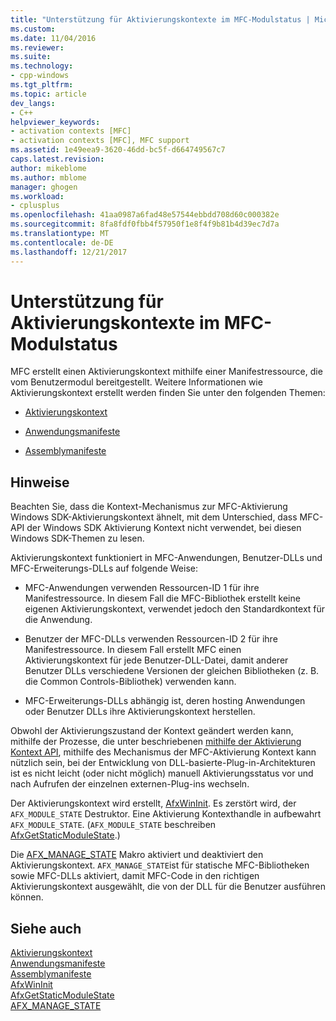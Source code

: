 ```yaml
---
title: "Unterstützung für Aktivierungskontexte im MFC-Modulstatus | Microsoft Docs"
ms.custom: 
ms.date: 11/04/2016
ms.reviewer: 
ms.suite: 
ms.technology:
- cpp-windows
ms.tgt_pltfrm: 
ms.topic: article
dev_langs:
- C++
helpviewer_keywords:
- activation contexts [MFC]
- activation contexts [MFC], MFC support
ms.assetid: 1e49eea9-3620-46dd-bc5f-d664749567c7
caps.latest.revision: 
author: mikeblome
ms.author: mblome
manager: ghogen
ms.workload:
- cplusplus
ms.openlocfilehash: 41aa0987a6fad48e57544ebbdd708d60c000382e
ms.sourcegitcommit: 8fa8fdf0fbb4f57950f1e8f4f9b81b4d39ec7d7a
ms.translationtype: MT
ms.contentlocale: de-DE
ms.lasthandoff: 12/21/2017
---
```

# <a name="support-for-activation-contexts-in-the-mfc-module-state"></a>Unterstützung für Aktivierungskontexte im MFC-Modulstatus
MFC erstellt einen Aktivierungskontext mithilfe einer Manifestressource, die vom Benutzermodul bereitgestellt. Weitere Informationen wie Aktivierungskontext erstellt werden finden Sie unter den folgenden Themen:  
  
-   [Aktivierungskontext](http://msdn.microsoft.com/library/aa374153)  
  
-   [Anwendungsmanifeste](http://msdn.microsoft.com/library/aa374191)  
  
-   [Assemblymanifeste](http://msdn.microsoft.com/library/aa374219)  
  
## <a name="remarks"></a>Hinweise  
 Beachten Sie, dass die Kontext-Mechanismus zur MFC-Aktivierung Windows SDK-Aktivierungskontext ähnelt, mit dem Unterschied, dass MFC-API der Windows SDK Aktivierung Kontext nicht verwendet, bei diesen Windows SDK-Themen zu lesen.  
  
 Aktivierungskontext funktioniert in MFC-Anwendungen, Benutzer-DLLs und MFC-Erweiterungs-DLLs auf folgende Weise:  
  
-   MFC-Anwendungen verwenden Ressourcen-ID 1 für ihre Manifestressource. In diesem Fall die MFC-Bibliothek erstellt keine eigenen Aktivierungskontext, verwendet jedoch den Standardkontext für die Anwendung.  
  
-   Benutzer der MFC-DLLs verwenden Ressourcen-ID 2 für ihre Manifestressource. In diesem Fall erstellt MFC einen Aktivierungskontext für jede Benutzer-DLL-Datei, damit anderer Benutzer DLLs verschiedene Versionen der gleichen Bibliotheken (z. B. die Common Controls-Bibliothek) verwenden kann.  
  
-   MFC-Erweiterungs-DLLs abhängig ist, deren hosting Anwendungen oder Benutzer DLLs ihre Aktivierungskontext herstellen.  
  
 Obwohl der Aktivierungszustand der Kontext geändert werden kann, mithilfe der Prozesse, die unter beschriebenen [mithilfe der Aktivierung Kontext API](http://msdn.microsoft.com/library/aa376620), mithilfe des Mechanismus der MFC-Aktivierung Kontext kann nützlich sein, bei der Entwicklung von DLL-basierte-Plug-in-Architekturen ist es nicht leicht (oder nicht möglich) manuell Aktivierungsstatus vor und nach Aufrufen der einzelnen externen-Plug-ins wechseln.  
  
 Der Aktivierungskontext wird erstellt, [AfxWinInit](../mfc/reference/application-information-and-management.md#afxwininit). Es zerstört wird, der `AFX_MODULE_STATE` Destruktor. Eine Aktivierung Kontexthandle in aufbewahrt `AFX_MODULE_STATE`. (`AFX_MODULE_STATE` beschreiben [AfxGetStaticModuleState](reference/extension-dll-macros.md#afxgetstaticmodulestate).)  
  
 Die [AFX_MANAGE_STATE](reference/extension-dll-macros.md#afx_manage_state) Makro aktiviert und deaktiviert den Aktivierungskontext. `AFX_MANAGE_STATE`ist für statische MFC-Bibliotheken sowie MFC-DLLs aktiviert, damit MFC-Code in den richtigen Aktivierungskontext ausgewählt, die von der DLL für die Benutzer ausführen können.  
  
## <a name="see-also"></a>Siehe auch  
 [Aktivierungskontext](http://msdn.microsoft.com/library/aa374153)   
 [Anwendungsmanifeste](http://msdn.microsoft.com/library/aa374191)   
 [Assemblymanifeste](http://msdn.microsoft.com/library/aa374219)   
 [AfxWinInit](../mfc/reference/application-information-and-management.md#afxwininit)   
 [AfxGetStaticModuleState](reference/extension-dll-macros.md#afxgetstaticmodulestate)   
 [AFX_MANAGE_STATE](reference/extension-dll-macros.md#afx_manage_state)

